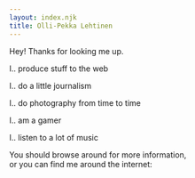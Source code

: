 ```yaml
---
layout: index.njk
title: Olli-Pekka Lehtinen
---
```

<div id="typed-strings">
    <p>Hey! Thanks for looking me up.</p>
    <p>I.. produce stuff to the web</p>
    <p>I.. do a little journalism</p>
    <p>I.. do photography from time to time</p>
    <p>I.. am a gamer</p>
    <p>I.. listen to a lot of music</p>
    <p>You should browse around for more information, <br/>or
    you can find me around the internet:</p>
</div>
<span class="title is-2" id="typed"></span>
